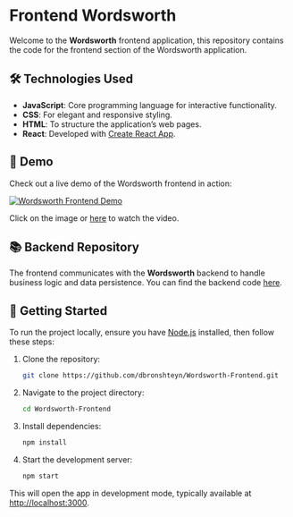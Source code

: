 # Frontend Wordsworth

Welcome to the **Wordsworth** frontend application, this repository contains the code for the frontend section of the Wordsworth application. 

## 🛠️ Technologies Used

- **JavaScript**: Core programming language for interactive functionality.
- **CSS**: For elegant and responsive styling.
- **HTML**: To structure the application’s web pages.
- **React**: Developed with [Create React App](https://github.com/facebook/create-react-app).

## 🎥 Demo

Check out a live demo of the Wordsworth frontend in action:

[![Wordsworth Frontend Demo](https://img.youtube.com/vi/X6R_3I3cwxo/0.jpg)](https://youtu.be/X6R_3I3cwxo)

Click on the image or [here](https://youtu.be/X6R_3I3cwxo) to watch the video.

## 📚 Backend Repository

The frontend communicates with the **Wordsworth** backend to handle business logic and data persistence. You can find the backend code [here](https://github.com/dbronshteyn/Wordsworth).

## 🚀 Getting Started

To run the project locally, ensure you have [Node.js](https://nodejs.org/) installed, then follow these steps:

1. Clone the repository:

   ```bash
   git clone https://github.com/dbronshteyn/Wordsworth-Frontend.git
   ```

2. Navigate to the project directory:

   ```bash
   cd Wordsworth-Frontend
   ```

3. Install dependencies:

   ```bash
   npm install
   ```

4. Start the development server:

   ```bash
   npm start
   ```

This will open the app in development mode, typically available at [http://localhost:3000](http://localhost:3000).
